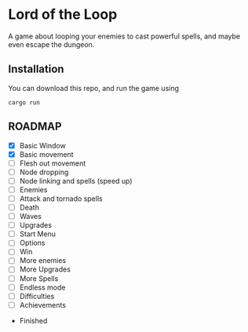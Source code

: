 # Lord of the Loop

A game about looping your enemies to cast powerful spells, and maybe even escape
the dungeon.

## Installation

You can download this repo, and run the game using

```console
cargo run
```

## ROADMAP

- [x] Basic Window
- [x] Basic movement
- [ ] Flesh out movement
- [ ] Node dropping
- [ ] Node linking and spells (speed up)
- [ ] Enemies
- [ ] Attack and tornado spells
- [ ] Death
- [ ] Waves
- [ ] Upgrades
- [ ] Start Menu
- [ ] Options
- [ ] Win
- [ ] More enemies
- [ ] More Upgrades
- [ ] More Spells
- [ ] Endless mode
- [ ] Difficulties
- [ ] Achievements
- Finished
